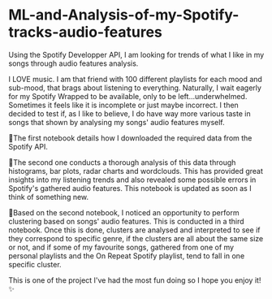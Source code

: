# ML-and-Analysis-of-my-Spotify-tracks-audio-features

Using the Spotify Developper API, I am looking for trends of what I like in my songs through audio features analysis.

I LOVE music. I am that friend with 100 different playlists for each mood and sub-mood, that brags about listening to everything. Naturally, I wait eagerly for my Spotify Wrapped to be available, only to be left...underwhelmed. Sometimes it feels like it is incomplete or just maybe incorrect. I then decided to test if, as I like to believe, I do have way more various taste in songs that shown by analysing my songs' audio features myself.

🎯The first notebook details how I downloaded the required data from the Spotify API.

🎯The second one conducts a thorough analysis of this data through histograms, bar plots, radar charts and wordclouds. This has provided great insights into my listening trends and also revealed some possible errors in Spotify's gathered audio features. This notebook is updated as soon as I think of something new. 

🎯Based on the second notebook, I noticed an opportunity to perform clustering based on songs' audio features. This is conducted in a third notebook. Once this is done, clusters are analysed and interpreted to see if they correspond to specific genre, if the clusters are all about the same size or not, and if some of my favourite songs, gathered from one of my personal playlists and the On Repeat Spotify playlist, tend to fall in one specific cluster.

This is one of the project I've had the most fun doing so I hope you enjoy it!✨


